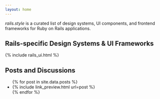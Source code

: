 ```yaml
---
layout: home
---
```


<style>
  {% include assets/main.css %}
</style>

_rails.style_ is a curated list of design systems, UI components, and frontend frameworks for Ruby on Rails applications.

<!-- TODO desc -->

<!-- ## Rendering Solutions -->

## Rails-specific Design Systems & UI Frameworks

{% include rails_ui.html %}

## Posts and Discussions

<ul>
{% for post in site.data.posts %}
  <li>
    {% include link_preview.html url=post %}
  </li>
{% endfor %}
</ul>

<script defer src="/assets/main.js"></script>
<script defer src="https://unpkg.com/alpinejs-component@latest/dist/component.min.js"></script>
<script defer src="https://cdn.jsdelivr.net/npm/alpinejs@3.14.8/dist/cdn.min.js"></script>

<!-- TODO comments panel performance (cache?) -->
<!-- TODO git activity sparkline -->
